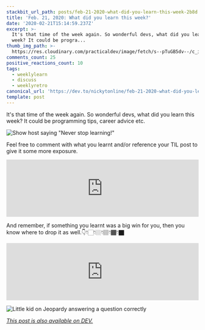 ```yaml
---
stackbit_url_path: posts/feb-21-2020-what-did-you-learn-this-week-2b8d
title: 'Feb. 21, 2020: What did you learn this week?'
date: '2020-02-21T15:14:59.237Z'
excerpt: >-
  It's that time of the week again. So wonderful devs, what did you learn this
  week? It could be progra...
thumb_img_path: >-
  https://res.cloudinary.com/practicaldev/image/fetch/s--pTuGB5dv--/c_imagga_scale,f_auto,fl_progressive,h_420,q_auto,w_1000/https://dev-to-uploads.s3.amazonaws.com/i/5yq6on5w4r946gp62y8f.png
comments_count: 25
positive_reactions_count: 10
tags:
  - weeklylearn
  - discuss
  - weeklyretro
canonical_url: 'https://dev.to/nickytonline/feb-21-2020-what-did-you-learn-this-week-2b8d'
template: post
---
```

It's that time of the week again. So wonderful devs, what did you learn this week? It could be programming tips, career advice etc.

![Show host saying "Never stop learning!"](https://media.giphy.com/media/xT0xest8YPRcpugzQs/giphy.gif)

Feel free to comment with what you learnt and/or reference your TIL post to give it some more exposure.


<iframe class="liquidTag" src="https://dev.to/embed/tag?args=todayilearned" style="border: 0; width: 100%;"></iframe>


And remember, if something you learnt was a big win for you, then you know where to drop it as well.👇👇🏻👇🏼👇🏽👇🏾👇🏿


<iframe class="liquidTag" src="https://dev.to/embed/link?args=https%3A%2F%2Fdev.to%2Fjess%2Fwhat-was-your-win-this-week-1o9d" style="border: 0; width: 100%;"></iframe>


![Little kid on Jeopardy answering a question correctly](https://media.giphy.com/media/2sXf9PbHcEdE1x059I/giphy.gif)

*[This post is also available on DEV.](https://dev.to/nickytonline/feb-21-2020-what-did-you-learn-this-week-2b8d)*


<script>
const parent = document.getElementsByTagName('head')[0];
const script = document.createElement('script');
script.type = 'text/javascript';
script.src = 'https://cdnjs.cloudflare.com/ajax/libs/iframe-resizer/4.1.1/iframeResizer.min.js';
script.charset = 'utf-8';
script.onload = function() {
    window.iFrameResize({}, '.liquidTag');
};
parent.appendChild(script);
</script>    
